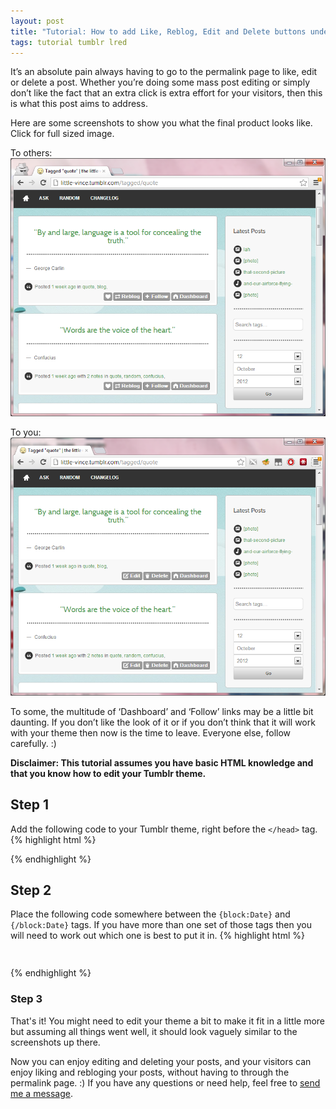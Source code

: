 ```yaml
---
layout: post
title: "Tutorial: How to add Like, Reblog, Edit and Delete buttons under every Tumblr post"
tags: tutorial tumblr lred
---
```


It’s an absolute pain always having to go to the permalink page to like, edit or delete a post.
Whether you’re doing some mass post editing or simply don’t like the fact that an extra click is extra effort for your visitors, then this is what this post aims to address.

Here are some screenshots to show you what the final product looks like. Click for full sized image.

To others:
[![Visitor Screenshot](https://github.com/little-vince/lred/raw/master/screenshots/visitor.png?raw=true "What visitors see.")](https://github.com/little-vince/lred/raw/master/screenshots/visitor.png?raw=true)

To you:
[![Visitor Screenshot](https://github.com/little-vince/lred/raw/master/screenshots/owner.png?raw=true?raw=true "What you see.")](https://github.com/little-vince/lred/raw/master/screenshots/owner.png?raw=true?raw=true)

To some, the multitude of ‘Dashboard’ and ‘Follow’ links may be a little bit daunting. If you don’t like the look of it or if you don’t think that it will work with your theme then now is the time to leave.
Everyone else, follow carefully. :)

**Disclaimer: This tutorial assumes you have basic HTML knowledge and that you know how to edit your Tumblr theme.**

## Step 1 
Add the following code to your Tumblr theme, right before the `</head>` tag.
{% highlight html %}
<script type="text/javascript" src="http://little-vince.tumblr.com/lred.js"></script>
{% endhighlight %}

## Step 2
Place the following code somewhere between the `{block:Date}` and `{/block:Date}` tags. If you have more than one set of those tags then you will need to work out which one is best to put it in.
{% highlight html %}
<div class="reblogframe">
  <iframe class="lred" scrolling="no" width="100%" height="26px" frameborder="0" data-plink="{Permalink}" data-reblog="{ReblogURL}" data-user="{Name}" data-pic="{URLEncodedPortraitURL-64}"></iframe>
</div>
{% endhighlight %}

### Step 3
That's it! You might need to edit your theme a bit to make it fit in a little more but assuming all things went well, it should look vaguely similar to the screenshots up there.

Now you can enjoy editing and deleting your posts, and your visitors can enjoy liking and rebloging your posts, without having to through the permalink page. :) If you have any questions or need help, feel free to [send me a message](http://little-vince.tumblr.com/ask).
